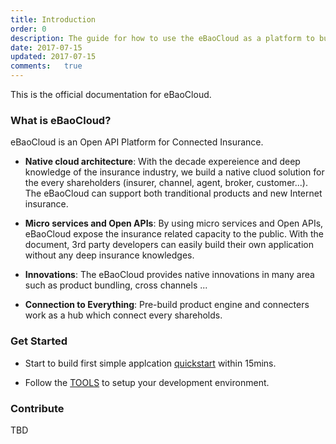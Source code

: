 ```yaml
---
title: Introduction
order: 0
description: The guide for how to use the eBaoCloud as a platform to build your own appliations.
date: 2017-07-15
updated: 2017-07-15
comments:	true
---
```


This is the official documentation for eBaoCloud.

<h3 id="what-is">What is eBaoCloud?</h3>

eBaoCloud is an Open API Platform for Connected Insurance.

- **Native cloud architecture**: With the decade expereience and deep knowledge of the insurance industry, we build a native cluod solution for the every shareholders (insurer, channel, agent, broker, customer...). The eBaoCloud can support both tranditional products and new Internet insurance.

- **Micro services and Open APIs**: By using micro services and Open APIs, eBaoCloud expose the insurance related capacity to the public. With the document, 3rd party developers can easily build their own application without any deep insurance knowledges.

- **Innovations**: The eBaoCloud provides native innovations in many area such as product bundling, cross channels ...

- **Connection to Everything**: Pre-build product engine and connecters work as a hub which connect every shareholds.


<h3 id="quickstart">Get Started</h3>

- Start to build first simple applcation [ quickstart](/first-appliation.html) within 15mins.

- Follow the [TOOLS](/swagger.html) to setup your development environment.

<h3 id="contribute">Contribute</h3>
TBD
